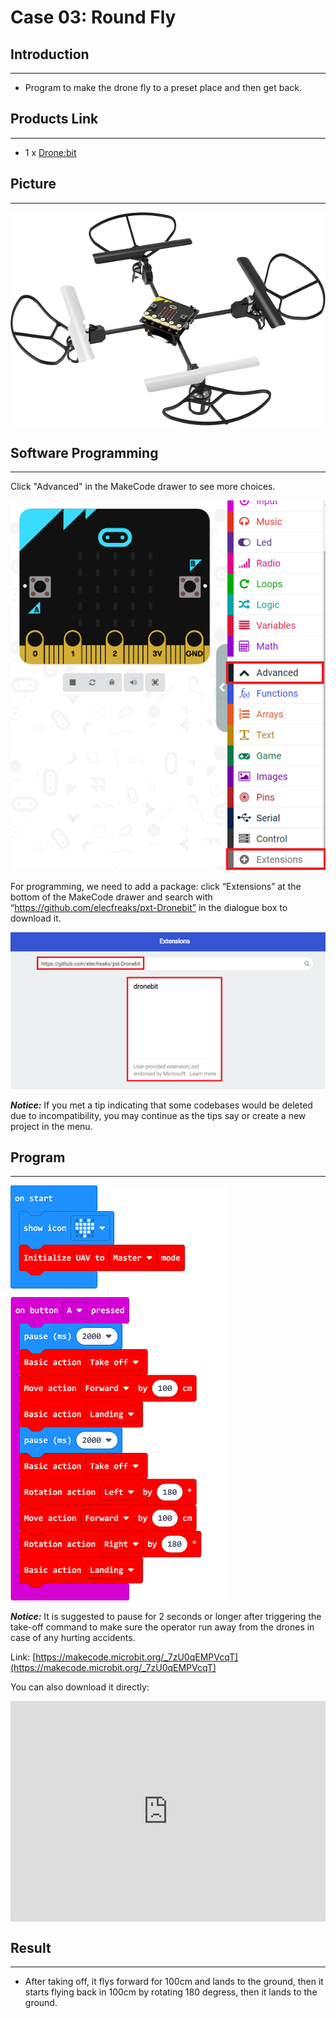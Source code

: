 # Case 03: Round Fly 

##  Introduction
---

- Program to make the drone fly to a preset place and then get back. 

## Products Link

---

- 1 x [Drone:bit]()

## Picture

---
![](./images/Drone-bit-02.png)

## Software Programming

---

Click "Advanced" in the MakeCode drawer to see more choices. 

![](./images/Drone-bit-case-01-01.png)

For programming, we need to add a package: click “Extensions” at the bottom of the MakeCode drawer and search with “https://github.com/elecfreaks/pxt-Dronebit” in the dialogue box to download it.

![](./images/Drone-bit-case-01-02.png)

***Notice:*** If you met a tip indicating that some codebases would be deleted due to incompatibility, you may continue as the tips say or create a new project in the menu.

## Program

---

![](./images/Drone-bit-case-03-03.png)

***Notice:*** It is suggested to pause for 2 seconds or longer after triggering the take-off command to make sure the operator run away from the drones in case of any hurting accidents.  

Link: [https://makecode.microbit.org/_7zU0qEMPVcqT](https://makecode.microbit.org/_7zU0qEMPVcqT)

You can also download it directly: 

<div style="position:relative;height:0;padding-bottom:70%;overflow:hidden;"><iframe style="position:absolute;top:0;left:0;width:100%;height:100%;" src="https://makecode.microbit.org/#pub:_7zU0qEMPVcqT]" frameborder="0" sandbox="allow-popups allow-forms allow-scripts allow-same-origin"></iframe></div>  

## Result
---
- After taking off, it flys forward for 100cm and lands to the ground, then it starts flying back in 100cm by rotating 180 degress, then it lands to the ground. 

